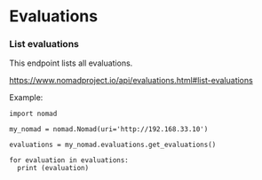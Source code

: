 # Evaluations

### List evaluations

This endpoint lists all evaluations.

https://www.nomadproject.io/api/evaluations.html#list-evaluations

Example:

```
import nomad

my_nomad = nomad.Nomad(uri='http://192.168.33.10')

evaluations = my_nomad.evaluations.get_evaluations()

for evaluation in evaluations:
  print (evaluation)
```
